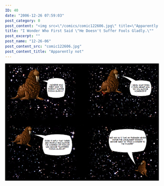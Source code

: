 ```yaml
---
ID: 40
date: "2006-12-26 07:59:03"
post_category: 0
post_content: "<img src=\"/comics/comic122606.jpg\" title=\"Apparently not\"/>"
title: "I Wonder Who First Said \"He Doesn't Suffer Fools Gladly.\""
post_excerpt: ""
post_name: "12-26-06"
post_content_src: "comic122606.jpg"
post_content_title: "Apparently not"
---
```



[![Apparently not](/comics-hi-res/comic122606.jpg)](/comics-hi-res/comic122606.jpg "Apparently not")
